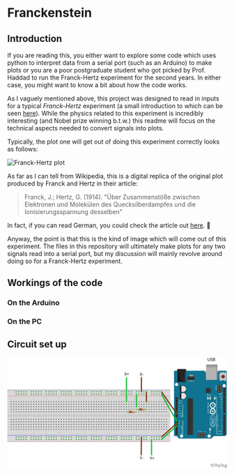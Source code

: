 # Franckenstein

## Introduction
If you are reading this, you either want to explore some code which uses python to interpret data from a serial port (such as an Arduino) to make plots or you are a poor postgraduate student who got picked by Prof. Haddad to run the Franck-Hertz experiment for the second years. In either case, you might want to know a bit about how the code works.

As I vaguely mentioned above, this project was designed to read in inputs for a typical *Franck-Hertz* experiment (a small introduction to which can be seen [here](https://en.wikipedia.org/wiki/Franck–Hertz_experiment)). While the physics related to this experiment is incredibly interesting (and Nobel prize winning b.t.w.) this readme will focus on the technical aspects needed to convert signals into plots.

Typically, the plot one will get out of doing this experiment correctly looks as follows:

![Franck-Hertz plot](https://upload.wikimedia.org/wikipedia/commons/thumb/f/f1/Franck-Hertz_en.svg/521px-Franck-Hertz_en.svg.png)

As far as I can tell from Wikipedia, this is a digital replica of the original plot produced by Franck and Hertz in their article: 
> Franck, J.; Hertz, G. (1914). "Über Zusammenstöße zwischen Elektronen und Molekülen des Quecksilberdampfes und die Ionisierungsspannung desselben"

In fact, if you can read German, you could check the article out [here](http://onlinelibrary.wiley.com/store/10.1002/phbl.19670230702/asset/19670230702_ftp.pdf;jsessionid=8830717D3F00675F3C07D987765D946D.f04t01?v=1&t=ikzwaqzj&s=803a62307652843302b93d4afba9e5424e874482&systemMessage=Wiley+Online+Library+will+be+unavailable+on+Saturday+27th+February+from+09%3A00-14%3A00+GMT+%2F+04%3A00-09%3A00+EST+%2F+17%3A00-22%3A00+SGT+for+essential+maintenance.++Apologies+for+the+inconvenience.). :hankey:

Anyway, the point is that this is the kind of image which will come out of this experiment. The files in this repository will ultimately make plots for any two signals read into a serial port, but my discussion will mainly revolve around doing so for a Franck-Hertz experiment.

## Workings of the code
### On the Arduino

### On the PC

## Circuit set up

![Arduino picture](arduino_sketch_bb.png)
